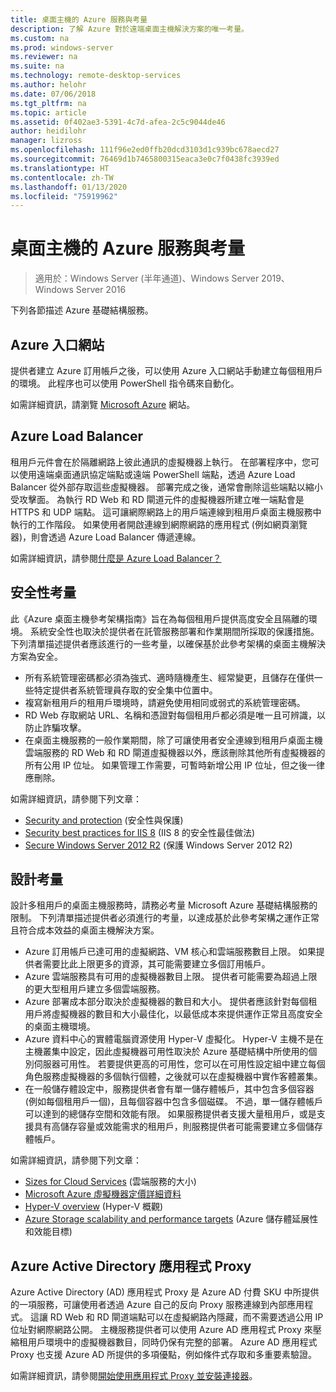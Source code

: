 ```yaml
---
title: 桌面主機的 Azure 服務與考量
description: 了解 Azure 對於遠端桌面主機解決方案的唯一考量。
ms.custom: na
ms.prod: windows-server
ms.reviewer: na
ms.suite: na
ms.technology: remote-desktop-services
ms.author: helohr
ms.date: 07/06/2018
ms.tgt_pltfrm: na
ms.topic: article
ms.assetid: 0f402ae3-5391-4c7d-afea-2c5c9044de46
author: heidilohr
manager: lizross
ms.openlocfilehash: 111f96e2ed0ffb20dcd3103d1c939bc678aecd27
ms.sourcegitcommit: 76469d1b7465800315eaca3e0c7f0438fc3939ed
ms.translationtype: HT
ms.contentlocale: zh-TW
ms.lasthandoff: 01/13/2020
ms.locfileid: "75919962"
---
```

# <a name="azure-services-and-considerations-for-desktop-hosting"></a>桌面主機的 Azure 服務與考量

>適用於：Windows Server (半年通道)、Windows Server 2019、Windows Server 2016

下列各節描述 Azure 基礎結構服務。
  
## <a name="azure-portal"></a>Azure 入口網站

提供者建立 Azure 訂用帳戶之後，可以使用 Azure 入口網站手動建立每個租用戶的環境。 此程序也可以使用 PowerShell 指令碼來自動化。  

如需詳細資訊，請瀏覽 [Microsoft Azure](https://www.azure.microsoft.com) 網站。
  
## <a name="azure-load-balancer"></a>Azure Load Balancer

租用戶元件會在於隔離網路上彼此通訊的虛擬機器上執行。 在部署程序中，您可以使用遠端桌面通訊協定端點或遠端 PowerShell 端點，透過 Azure Load Balancer 從外部存取這些虛擬機器。 部署完成之後，通常會刪除這些端點以縮小受攻擊面。 為執行 RD Web 和 RD 閘道元件的虛擬機器所建立唯一端點會是 HTTPS 和 UDP 端點。 這可讓網際網路上的用戶端連線到租用戶桌面主機服務中執行的工作階段。 如果使用者開啟連線到網際網路的應用程式 (例如網頁瀏覽器)，則會透過 Azure Load Balancer 傳遞連線。  
  
如需詳細資訊，請參閱[什麼是 Azure Load Balancer？](https://azure.microsoft.com/documentation/articles/virtual-machines-linux-load-balance/)
  
## <a name="security-considerations"></a>安全性考量

此《Azure 桌面主機參考架構指南》旨在為每個租用戶提供高度安全且隔離的環境。 系統安全性也取決於提供者在託管服務部署和作業期間所採取的保護措施。 下列清單描述提供者應該進行的一些考量，以確保基於此參考架構的桌面主機解決方案為安全。

- 所有系統管理密碼都必須為強式、適時隨機產生、經常變更，且儲存在僅供一些特定提供者系統管理員存取的安全集中位置中。  
- 複寫新租用戶的租用戶環境時，請避免使用相同或弱式的系統管理密碼。
- RD Web 存取網站 URL、名稱和憑證對每個租用戶都必須是唯一且可辨識，以防止詐騙攻擊。  
- 在桌面主機服務的一般作業期間，除了可讓使用者安全連線到租用戶桌面主機雲端服務的 RD Web 和 RD 閘道虛擬機器以外，應該刪除其他所有虛擬機器的所有公用 IP 位址。 如果管理工作需要，可暫時新增公用 IP 位址，但之後一律應刪除。  
  
如需詳細資訊，請參閱下列文章：

- [Security and protection](https://docs.microsoft.com/previous-versions/windows/it-pro/windows-server-2012-R2-and-2012/hh831778(v=ws.11)) (安全性與保護)  
- [Security best practices for IIS 8](https://docs.microsoft.com/previous-versions/windows/it-pro/windows-server-2012-R2-and-2012/jj635855(v=ws.11)) (IIS 8 的安全性最佳做法)  
- [Secure Windows Server 2012 R2](https://docs.microsoft.com/previous-versions/windows/it-pro/windows-server-2012-R2-and-2012/hh831360(v=ws.11)) (保護 Windows Server 2012 R2)  
  
## <a name="design-considerations"></a>設計考量

設計多租用戶的桌面主機服務時，請務必考量 Microsoft Azure 基礎結構服務的限制。 下列清單描述提供者必須進行的考量，以達成基於此參考架構之運作正常且符合成本效益的桌面主機解決方案。  
  
- Azure 訂用帳戶已達可用的虛擬網路、VM 核心和雲端服務數目上限。 如果提供者需要比此上限更多的資源，其可能需要建立多個訂用帳戶。
- Azure 雲端服務具有可用的虛擬機器數目上限。 提供者可能需要為超過上限的更大型租用戶建立多個雲端服務。  
- Azure 部署成本部分取決於虛擬機器的數目和大小。 提供者應該針對每個租用戶將虛擬機器的數目和大小最佳化，以最低成本來提供運作正常且高度安全的桌面主機環境。  
- Azure 資料中心的實體電腦資源使用 Hyper-V 虛擬化。 Hyper-V 主機不是在主機叢集中設定，因此虛擬機器可用性取決於 Azure 基礎結構中所使用的個別伺服器可用性。 若要提供更高的可用性，您可以在可用性設定組中建立每個角色服務虛擬機器的多個執行個體，之後就可以在虛擬機器中實作客體叢集。  
- 在一般儲存體設定中，服務提供者會有單一儲存體帳戶，其中包含多個容器 (例如每個租用戶一個)，且每個容器中包含多個磁碟。 不過，單一儲存體帳戶可以達到的總儲存空間和效能有限。 如果服務提供者支援大量租用戶，或是支援具有高儲存容量或效能需求的租用戶，則服務提供者可能需要建立多個儲存體帳戶。  
  
如需詳細資訊，請參閱下列文章：

- [Sizes for Cloud Services](https://docs.microsoft.com/azure/cloud-services/cloud-services-sizes-specs) (雲端服務的大小)  
- [Microsoft Azure 虛擬機器定價詳細資料](https://azure.microsoft.com/pricing/details/virtual-machines/)  
- [Hyper-V overview](https://docs.microsoft.com/previous-versions/windows/it-pro/windows-server-2012-R2-and-2012/hh831531(v=ws.11)) (Hyper-V 概觀)  
- [Azure Storage scalability and performance targets](https://docs.microsoft.com/azure/storage/common/storage-scalability-targets) (Azure 儲存體延展性和效能目標)  

## <a name="azure-active-directory-application-proxy"></a>Azure Active Directory 應用程式 Proxy

Azure Active Directory (AD) 應用程式 Proxy 是 Azure AD 付費 SKU 中所提供的一項服務，可讓使用者透過 Azure 自己的反向 Proxy 服務連線到內部應用程式。 這讓 RD Web 和 RD 閘道端點可以在虛擬網路內隱藏，而不需要透過公用 IP 位址對網際網路公開。 主機服務提供者可以使用 Azure AD 應用程式 Proxy 來壓縮租用戶環境中的虛擬機器數目，同時仍保有完整的部署。 Azure AD 應用程式 Proxy 也支援 Azure AD 所提供的多項優點，例如條件式存取和多重要素驗證。

如需詳細資訊，請參閱[開始使用應用程式 Proxy 並安裝連接器](https://docs.microsoft.com/azure/active-directory/manage-apps/application-proxy-enable)。